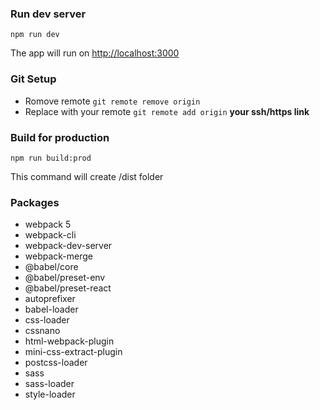 ### Run dev server

`npm run dev`

The app will run on [http://localhost:3000](http://localhost:3000)

### Git Setup

- Romove remote
  `git remote remove origin`
  <br />
- Replace with your remote
  `git remote add origin` **your ssh/https link**

### Build for production

`npm run build:prod`

This command will create /dist folder

### Packages

- webpack 5
- webpack-cli
- webpack-dev-server
- webpack-merge
- @babel/core
- @babel/preset-env
- @babel/preset-react
- autoprefixer
- babel-loader
- css-loader
- cssnano
- html-webpack-plugin
- mini-css-extract-plugin
- postcss-loader
- sass
- sass-loader
- style-loader
